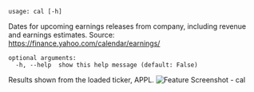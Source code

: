 ```text
usage: cal [-h]
```

Dates for upcoming earnings releases from company, including revenue and earnings estimates. Source: https://finance.yahoo.com/calendar/earnings/

```
optional arguments:
  -h, --help  show this help message (default: False)
```

Results shown from the loaded ticker, APPL.
<img size="1400" alt="Feature Screenshot - cal" src="https://user-images.githubusercontent.com/85772166/141356886-8a31a860-2419-41c7-931e-6d573a74fd45.png">
